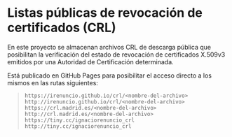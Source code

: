 # Listas públicas de revocación de certificados (CRL)

En este proyecto se almacenan archivos CRL de descarga pública que posibilitan la verificación del estado de revocación de certificados X.509v3 emitidos por una Autoridad de Certificación determinada.

Está publicado en GitHub Pages para posibilitar el acceso directo a los mismos en las rutas siguientes:

> `https://irenuncio.github.io/crl/<nombre-del-archivo>`
> `http://irenuncio.github.io/crl/<nombre-del-archivo>`
> `https://crl.madrid.es/<nombre-del-archivo>`
> `http://crl.madrid.es/<nombre-del-archivo>`
> `https://tiny.cc/ignaciorenuncio_crl`
> `http://tiny.cc/ignaciorenuncio_crl`
